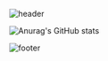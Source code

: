 ![header](https://capsule-render.vercel.app/api?type=wave&color=auto&height=300&section=header&text=Hyunwoo%20Jin&fontSize=90)

<!-- stat theme -->
![Anurag's GitHub stats](https://github-readme-stats.vercel.app/api?username=oplidote&show_icons=true&theme=dark)

![footer](https://capsule-render.vercel.app/api?section=footer)
